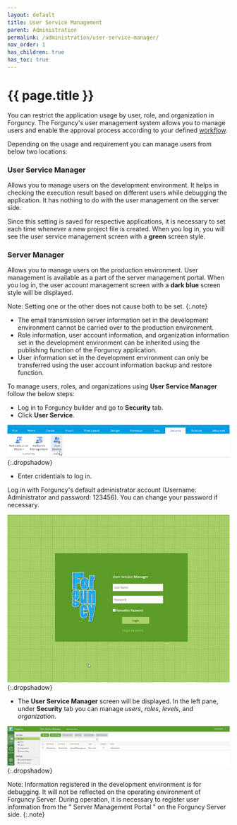```yaml
---
layout: default
title: User Service Management
parent: Administration
permalink: /administration/user-service-manager/
nav_order: 1
has_children: true
has_toc: true
---
```


# {{ page.title }}

You can restrict the application usage by user, role, and organization in Forguncy. The Forguncy's user management system allows you to manage users and enable the approval process according to your defined [workflow](https://docs.forguncy.net/working-with-forguncy-builder/Workflows/#workflows).

Depending on the usage and requirement you can manage users from below two locations: 

### User Service Manager

Allows you to manage users on the development environment. It helps in checking the execution result based on different users while debugging the application. It has nothing to do with the user management on the server side. 

Since this setting is saved for respective applications, it is necessary to set each time whenever a new project file is created. When you log in, you will see the user service management screen with a **green** screen style.

### Server Manager

Allows you to manage users on the production environment. User management is available as a part of the server management portal. When you log in, the user account management screen with a **dark blue** screen style will be displayed.

Note: Setting one or the other does not cause both to be set.
{:.note}

- The email transmission server information set in the development environment cannot be carried over to the production environment.
- Role information, user account information, and organization information set in the development environment can be inherited using the publishing function of the Forguncy application.
- User information set in the development environment can only be transferred using the user account information backup and restore function. 


To manage users, roles, and organizations using **User Service Manager** follow the below steps:

- Log in to Forguncy builder and go to **Security** tab.
- Click **User Service**.

![user-service](/assets/images/product-images/user-service.png)
{:.dropshadow}

- Enter cridentials to log in. 

Log in with Forguncy's default administrator account (Username: Administrator and password: 123456). You can change your password if necessary.

![user-service-manager-login](/assets/images/product-images/user-service-manager-login.png)
{:.dropshadow}

- The **User Service Manager** screen will be displayed. In the left pane, under **Security** tab you can manage *users*, *roles*, *levels*, and *organization*. 

![user-service-manager-screen](/assets/images/product-images/user-service-manager-screen.png)
{:.dropshadow}

Note: Information registered in the development environment is for debugging. It will not be reflected on the operating environment of Forguncy Server. During operation, it is necessary to register user information from the " Server Management Portal " on the Forguncy Server side.
{:.note}